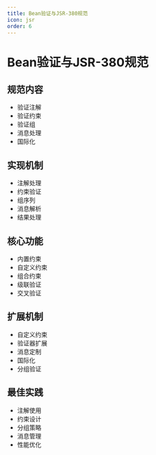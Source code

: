 ```yaml
---
title: Bean验证与JSR-380规范
icon: jsr
order: 6
---
```


# Bean验证与JSR-380规范

## 规范内容
- 验证注解
- 验证约束
- 验证组
- 消息处理
- 国际化

## 实现机制
- 注解处理
- 约束验证
- 组序列
- 消息解析
- 结果处理

## 核心功能
- 内置约束
- 自定义约束
- 组合约束
- 级联验证
- 交叉验证

## 扩展机制
- 自定义约束
- 验证器扩展
- 消息定制
- 国际化
- 分组验证

## 最佳实践
- 注解使用
- 约束设计
- 分组策略
- 消息管理
- 性能优化
